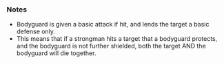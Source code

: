 ### Notes

- Bodyguard is given a basic attack if hit, and lends the target a basic defense only.
- This means that if a strongman hits a target that a bodyguard protects, and the bodyguard is not further shielded, both the target AND the bodyguard will die together.
